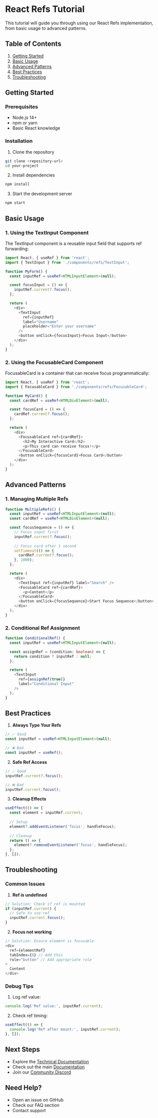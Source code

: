 # React Refs Tutorial

This tutorial will guide you through using our React Refs implementation, from basic usage to advanced patterns.

## Table of Contents
1. [Getting Started](#getting-started)
2. [Basic Usage](#basic-usage)
3. [Advanced Patterns](#advanced-patterns)
4. [Best Practices](#best-practices)
5. [Troubleshooting](#troubleshooting)

## Getting Started

### Prerequisites
- Node.js 14+
- npm or yarn
- Basic React knowledge

### Installation
1. Clone the repository
```bash
git clone <repository-url>
cd your-project
```

2. Install dependencies
```bash
npm install
```

3. Start the development server
```bash
npm start
```

## Basic Usage

### 1. Using the TextInput Component

The TextInput component is a reusable input field that supports ref forwarding:

```typescript
import React, { useRef } from 'react';
import { TextInput } from './components/refs/TextInput';

function MyForm() {
  const inputRef = useRef<HTMLInputElement>(null);

  const focusInput = () => {
    inputRef.current?.focus();
  };

  return (
    <div>
      <TextInput
        ref={inputRef}
        label="Username"
        placeholder="Enter your username"
      />
      <button onClick={focusInput}>Focus Input</button>
    </div>
  );
}
```

### 2. Using the FocusableCard Component

FocusableCard is a container that can receive focus programmatically:

```typescript
import React, { useRef } from 'react';
import { FocusableCard } from './components/refs/FocusableCard';

function MyCard() {
  const cardRef = useRef<HTMLDivElement>(null);

  const focusCard = () => {
    cardRef.current?.focus();
  };

  return (
    <div>
      <FocusableCard ref={cardRef}>
        <h2>My Interactive Card</h2>
        <p>This card can receive focus!</p>
      </FocusableCard>
      <button onClick={focusCard}>Focus Card</button>
    </div>
  );
}
```

## Advanced Patterns

### 1. Managing Multiple Refs

```typescript
function MultipleRefs() {
  const inputRef = useRef<HTMLInputElement>(null);
  const cardRef = useRef<HTMLDivElement>(null);

  const focusSequence = () => {
    // Focus input first
    inputRef.current?.focus();
    
    // Focus card after 1 second
    setTimeout(() => {
      cardRef.current?.focus();
    }, 1000);
  };

  return (
    <div>
      <TextInput ref={inputRef} label="Search" />
      <FocusableCard ref={cardRef}>
        <p>Content</p>
      </FocusableCard>
      <button onClick={focusSequence}>Start Focus Sequence</button>
    </div>
  );
}
```

### 2. Conditional Ref Assignment

```typescript
function ConditionalRef() {
  const inputRef = useRef<HTMLInputElement>(null);

  const assignRef = (condition: boolean) => {
    return condition ? inputRef : null;
  };

  return (
    <TextInput
      ref={assignRef(true)}
      label="Conditional Input"
    />
  );
}
```

## Best Practices

1. **Always Type Your Refs**
```typescript
// ✅ Good
const inputRef = useRef<HTMLInputElement>(null);

// ❌ Bad
const inputRef = useRef();
```

2. **Safe Ref Access**
```typescript
// ✅ Good
inputRef.current?.focus();

// ❌ Bad
inputRef.current.focus();
```

3. **Cleanup Effects**
```typescript
useEffect(() => {
  const element = inputRef.current;
  
  // Setup
  element?.addEventListener('focus', handleFocus);
  
  // Cleanup
  return () => {
    element?.removeEventListener('focus', handleFocus);
  };
}, []);
```

## Troubleshooting

### Common Issues

1. **Ref is undefined**
```typescript
// Solution: Check if ref is mounted
if (inputRef.current) {
  // Safe to use ref
  inputRef.current.focus();
}
```

2. **Focus not working**
```typescript
// Solution: Ensure element is focusable
<div
  ref={elementRef}
  tabIndex={0} // Add this
  role="button" // Add appropriate role
>
  Content
</div>
```

### Debug Tips

1. Log ref value:
```typescript
console.log('Ref value:', inputRef.current);
```

2. Check ref timing:
```typescript
useEffect(() => {
  console.log('Ref after mount:', inputRef.current);
}, []);
```

## Next Steps

- Explore the [Technical Documentation](../technical/REFS_TECHNICAL.md)
- Check out the main [Documentation](../README.md)
- Join our [Community Discord](https://discord.gg/your-server)

## Need Help?

- Open an issue on GitHub
- Check our FAQ section
- Contact support

